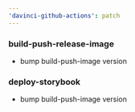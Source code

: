 ```yaml
---
'davinci-github-actions': patch
---
```


### build-push-release-image

- bump build-push-image version

### deploy-storybook

- bump build-push-image version
